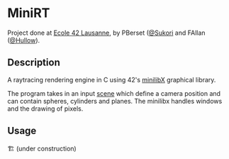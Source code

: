 # MiniRT
Project done at [Ecole 42 Lausanne](https://42lausanne.ch/), by PBerset ([@Sukori](https://github.com/Sukori) and FAllan ([@Hullow](https://github.com/Hullow)).

## Description
A raytracing rendering engine in C using 42's [minilibX](https://github.com/42paris/minilibx-linux) graphical library.

The program takes in an input [scene](/Sources/scenes/) which define a camera position and can contain spheres, cylinders and planes. The minilibx handles windows and the drawing of pixels.

## Usage
🏗️ (under construction)

